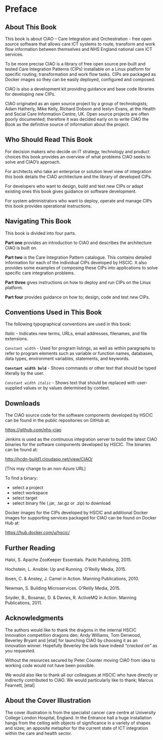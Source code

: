 # Preface
## About This Book
This book is about CIAO – Care Integration and Orchestration - free open source software that allows care ICT systems to route, transform and work flow information between themselves and NHS England national care ICT services.

To be more precise CIAO is a library of free open source pre-built and tested Care Integration Patterns (CIPs) installable on a Linux platform for specific routing, transformation and work flow tasks. CIPs are packaged as Docker images so they can be easily deployed, configured and composed.

CIAO is also a development kit providing guidance and base code libraries for developing new CIPs.

CIAO originated as an open source project by a group of technologists; Adam Hatherly, Mike Kelly, Richard Dobson and Iestyn Evans, at the Health and Social Care Information Centre, UK. Open source projects are often poorly documented; therefore it was decided early on to write CIAO the Book as the definitive source of information about the project.         

## Who Should Read This Book
For decision makers who decide on IT strategy, technology and product choices this book provides an overview of what problems CIAO seeks to solve and CIAO’s approach.

For architects who take an enterprise or solution level view of integration this book details the CIAO architecture and the library of developed CIPs.
  
For developers who want to design, build and test new CIPs or adapt existing ones this book gives guidance on software development.

For system administrators who want to deploy, operate and manage CIPs this book provides operational instructions.

## Navigating This Book
This book is divided into four parts.

**Part one** provides an introduction to CIAO and describes the architecture CIAO is built on.

**Part two** is the Care Integration Pattern catalogue. This contains detailed information for each of the individual CIPs developed by HSCIC. It also provides some examples of composing these CIPs into applications to solve specific care integration problems.

**Part three** gives instructions on how to deploy and run CIPs on the Linux platform.

**Part four** provides guidance on how to; design, code and test new CIPs.

## Conventions Used in This Book
The following typographical conventions are used in this book:

*Italic* - Indicates new terms, URLs, email addresses, filenames, and file extensions.

`Constant width` - Used for program listings, as well as within paragraphs to refer to program elements such as variable or function names, databases, data types, environment variables, statements, and keywords.

**`Constant width bold`** - Shows commands or other text that should be typed literally by the user.

*`Constant width italic`* - Shows text that should be replaced with user-supplied values or by values determined by context.

## Downloads
The CIAO source code for the software components developed by HSCIC can be found in the public repositories on GitHub at:

https://github.com/nhs-ciao 

Jenkins is used as the continuous integration server to build the latest CIAO binaries for the software components developed by HSCIC. The binaries can be found at:

http://hcdn-build1.cloudapp.net/view/CIAO/  

[This may change to an non-Azure URL]

To find a binary:
*	select a project
*	select workspace
*	select target
*	select binary file (.jar, .tar.gz or .zip) to download

Docker images for the CIPs developed by HSCIC and additional Docker images for supporting services packaged for CIAO can be found on Docker Hub at:

https://hub.docker.com/u/hscic/ 

## Further Reading
Haloi, S. Apache ZooKeeper Essentials. Packt Publishing, 2015.

Hochstein, L. Ansible: Up and Running. O'Reilly Media, 2015.

Ibsen, C. & Anstey, J. Camel in Action. Manning Publications, 2010.

Newman, S. Building Microservices. O'Reilly Media, 2015.

Snyder, B., Bosanac, D. & Davies, R. ActiveMQ in Action. Manning Publications, 2011.

## Acknowledgments
The authors would like to thank the dragons in the internal HSCIC Innovation competition dragons den; Andy Williams, Tom Denwood, Beverley Bryant and [etal] for launching CIAO by choosing it as an innovation winner. Hopefully Beverley the lads have indeed *“cracked on”* as you requested.

Without the resources secured by Peter Counter moving CIAO from idea to working code would not have been possible.

We would also like to thank all our colleagues at HSCIC who have directly or indirectly contributed to CIAO. We would particularly like to thank; Marcus Fearnett, [etal]

## About the Cover Illustration
The cover illustration is from the specialist cancer care centre at University College London Hospital, England. In the Entrance hall a huge installation hangs from the ceiling with objects of significance in a variety of shapes and sizes; an apposite metaphor for the current state of ICT integration within the care and health sector.
